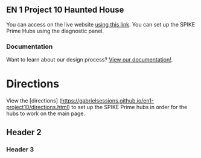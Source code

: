 ## EN 1 Project 10 Haunted House

You can access on the live website [using this link](https://gabrielsessions.github.io/en1-project10/main.html). You can set up the SPIKE Prime Hubs using the diagnostic panel.

### Documentation

Want to learn about our design process? [View our documentation!](https://gabrielsessions.github.io/en1-project10/documentation.html).

# Directions

View the [directions] (https://gabrielsessions.github.io/en1-project10/directions.html) to set up the SPIKE Prime hubs in order for the hubs to work on the main page.
## Header 2
### Header 3


